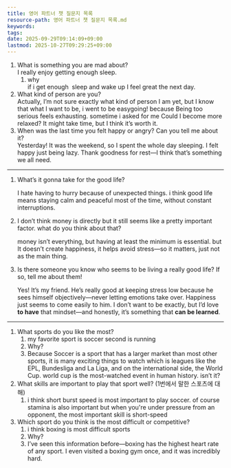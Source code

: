 ```yaml
---
title: 영어 파트너 챗 질문지 목록
resource-path: 영어 파트너 챗 질문지 목록.md
keywords:
tags:
date: 2025-09-29T09:14:09+09:00
lastmod: 2025-10-27T09:29:25+09:00
---
```

1. What is something you are mad about?  
   I really enjoy getting enough sleep.
	1. why  
	   if i get enough  sleep and wake up I feel great the next day.
2. What kind of person are you?  
   Actually, I’m not sure exactly what kind of person I am yet, but I know that what I want to be, i went to be easygoing! because Being too serious feels exhausting. sometime i asked for me Could I become more relaxed? It might take time, but I think it’s worth it.
3. When was the last time you felt happy or angry? Can you tell me about it?  
   Yesterday! It was the weekend, so I spent the whole day sleeping. I felt happy just being lazy. Thank goodness for rest—I think that’s something we all need.





---



1. What’s it gonna take for the good life?
   
   
   I hate having to hurry because of unexpected things. i think good life means staying calm and peaceful most of the time, without constant interruptions.
   
   
1. I don’t think money is directly but it still seems like a pretty important factor. what do you think about that?
   
   money isn’t everything, but having at least the minimum is essential. but It doesn’t create happiness, it helps avoid stress—so it matters, just not as the main thing.
   
   
1. Is there someone you know who seems to be living a really good life? If so, tell me about them!
   
   Yes! It’s my friend. He’s really good at keeping stress low because he sees himself objectively—never letting emotions take over. Happiness just seems to come easily to him.
   I don’t want to be exactly, but I’d love **to have** that mindset—and honestly, it’s something that **can be learned**.

---

1. What sports do you like the most?
	1. my favorite sport is soccer second is running
	2. Why?
	3. Because Soccer is a sport that has a larger market than most other sports, it is many exciting things to watch which is leagues like the EPL, Bundesliga and La Liga, and on the international side, the World Cup. world cup is the most-watched event in human history. isn’t it?
2. What skills are important to play  that sport well? (1번에서 말한 스포츠에 대해)
	1. i think short burst speed is most important to play soccer. of course stamina is also important but when you're under pressure from an opponent, the most important skill is short-speed
3. Which sport do you think is the most difficult or competitive?
	1. i think boxing is most difficult sports
	2. Why?
	3. I’ve seen this information before—boxing has the highest heart rate of any sport. I even visited a boxing gym once, and it was incredibly hard.
